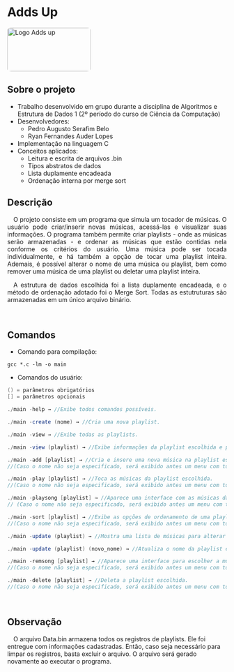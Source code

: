 # Adds Up
<img src="https://i.imgur.com/MWp9dYP.png" alt="Logo Adds up" height="100px" width="192px" style="border-radius: 5%;"/>

## Sobre o projeto
- Trabalho desenvolvido em grupo durante a disciplina de Algoritmos e Estrutura de Dados 1 (2º período do curso de Ciência da Computação)
- Desenvolvedores:
  - Pedro Augusto Serafim Belo
  - Ryan Fernandes Auder Lopes
- Implementação na linguagem C
- Conceitos aplicados:
  - Leitura e escrita de arquivos .bin
  - Tipos abstratos de dados
  - Lista duplamente encadeada
  - Ordenação interna por merge sort


## Descrição
<div style="text-align: justify">

&ensp;&ensp;O projeto consiste em um programa que simula um tocador de músicas. O usuário pode criar/inserir novas músicas, acessá-las e visualizar suas informações. O programa também permite criar playlists - onde as músicas serão armazenadas - e ordenar as músicas que estão contidas nela conforme os critérios do usuário. Uma música pode ser tocada individualmente, e há também a opção de tocar uma playlist inteira. Ademais, é possível alterar o nome de uma música ou playlist, bem como remover uma música de uma playlist ou deletar uma playlist inteira.

</div>
<div style="text-align: justify">

&ensp;&ensp;A estrutura de dados escolhida foi a lista duplamente encadeada, e o método de ordenação adotado foi o Merge Sort. Todas as estutruturas são armazenadas em um único arquivo binário.
</div>
<br>

## Comandos

- Comando para compilação: 
```
gcc *.c -lm -o main
```
- Comandos do usuário:
```java
() = parâmetros obrigatórios
[] = parâmetros opcionais

./main -help → //Exibe todos comandos possíveis.

./main -create (nome) → //Cria uma nova playlist.

./main -view → //Exibe todas as playlists.

./main -view (playlist) → //Exibe informações da playlist escolhida e permite visualizar informações das músicas contidas nela.

./main -add [playlist] → //Cria e insere uma nova música na playlist escolhida.
//(Caso o nome não seja especificado, será exibido antes um menu com todas as playlists)

./main -play [playlist] → //Toca as músicas da playlist escolhida.
//(Caso o nome não seja especificado, será exibido antes um menu com todas as playlists)

./main -playsong [playlist] → //Aparece uma interface com as músicas da playlist escolhida para selecionar uma a ser tocada.
// (Caso o nome não seja especificado, será exibido antes um menu com todas as playlists)

./main -sort [playlist] → //Exibe as opções de ordenamento de uma playlist.
//(Caso o nome não seja especificado, será exibido antes um menu com todas as playlists)

./main -update (playlist) → //Mostra uma lista de músicas para alterar os nomes dessas.

./main -update (playlist) (novo_nome) → //Atualiza o nome da playlist escolhida.

./main -remsong [playlist] → //Aparece uma interface para escolher a música a ser removida da playlist escolhida.
//(Caso o nome não seja especificado, será exibido antes um menu com todas as playlists)

./main -delete [playlist] → //Deleta a playlist escolhida.
//(Caso o nome não seja especificado, será exibido antes um menu com todas as playlists)
```
<br>

## Observação

&ensp;&ensp;O arquivo Data.bin armazena todos os registros de playlists. Ele foi entregue 
com informações cadastradas. Então, caso seja necessário para limpar os registros, 
basta excluir o arquivo. O arquivo será gerado novamente ao executar o programa.